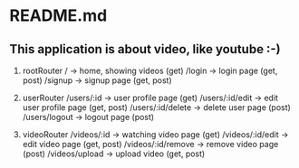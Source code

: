 # README.md

## This application is about video, like youtube :-)

1. rootRouter
   / -> home, showing videos (get)
   /login -> login page (get, post)
   /signup -> signup page (get, post)

2. userRouter
   /users/:id -> user profile page (get)
   /users/:id/edit -> edit user profile page (get, post)
   /users/:id/delete -> delete user page (post)
   /users/logout -> logout page (post)

3. videoRouter
   /videos/:id -> watching video page (get)
   /videos/:id/edit -> edit video page (get, post)
   /videos/:id/remove -> remove video page (post)
   /videos/upload -> upload video (get, post)
